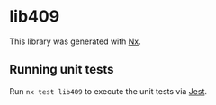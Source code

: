 # lib409

This library was generated with [Nx](https://nx.dev).

## Running unit tests

Run `nx test lib409` to execute the unit tests via [Jest](https://jestjs.io).
